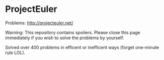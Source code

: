 ProjectEuler
============

Problems: http://projecteuler.net/

Warning: This repository contains spoilers.  Please close this page immediately if you wish to solve the problems by yourself.  

Solved over 400 problems in efficent or inefficent ways (forget one-minute rule LOL).
